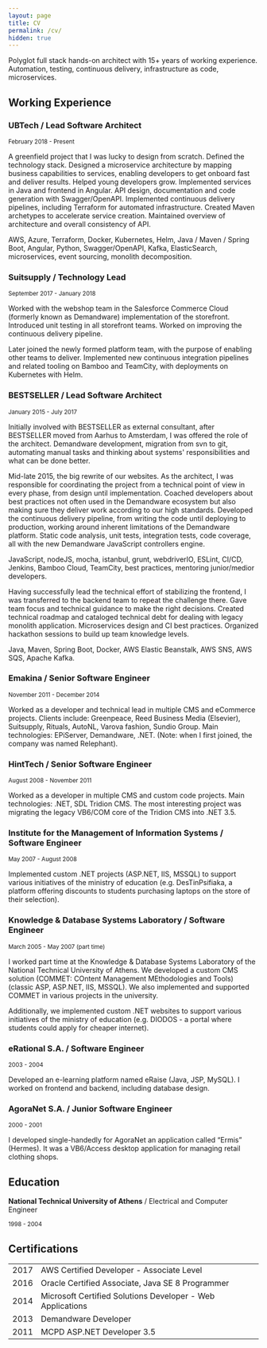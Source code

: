 ```yaml
---
layout: page
title: CV
permalink: /cv/
hidden: true
---
```


<section class="cv">

<p>Polyglot full stack hands-on architect with 15+ years of working
experience. Automation, testing, continuous delivery, infrastructure as code,
microservices.</p>

<h2>Working Experience</h2>

<h3>UBTech / Lead Software Architect</h3>

<small>February 2018 - Present</small>

<p>
    A greenfield project that I was lucky to design from scratch. Defined the technology stack.
    Designed a microservice architecture by mapping business capabilities to services,
    enabling developers to get onboard fast and deliver results.
    Helped young developers grow. Implemented services in Java and frontend in Angular.
    API design, documentation and code generation with Swagger/OpenAPI.
    Implemented continuous delivery pipelines, including Terraform for automated infrastructure. Created
    Maven archetypes to accelerate service creation. Maintained overview of architecture and overall
    consistency of API.
</p>
<p>
    AWS, Azure, Terraform, Docker, Kubernetes, Helm, Java / Maven / Spring Boot, Angular, Python, Swagger/OpenAPI, Kafka, ElasticSearch, microservices, event sourcing, monolith decomposition.
</p>

<h3>Suitsupply / Technology Lead</h3>

<small>September 2017 - January 2018</small>

<p>Worked with the webshop team in the Salesforce Commerce Cloud (formerly known as Demandware)
implementation of the storefront. Introduced unit testing in all storefront teams. Worked on
improving the continuous delivery pipeline.</p>

<p>Later joined the newly formed platform team, with the purpose of enabling other teams to deliver.
Implemented new continuous integration pipelines and related tooling on Bamboo and TeamCity,
with deployments on Kubernetes with Helm.</p>


<h3>BESTSELLER / Lead Software Architect</h3>

<small>January 2015 - July 2017</small>

<p>Initially involved with BESTSELLER as external consultant, after
BESTSELLER moved from Aarhus to Amsterdam, I was offered the role of
the architect. Demandware development, migration from svn to git,
automating manual tasks and thinking about systems' responsibilities
and what can be done better.</p>

<p>Mid-late 2015, the big rewrite of our websites. As the architect, I was
responsible for coordinating the project from a technical point of view in
every phase, from design until implementation. Coached developers
about best practices not often used in the Demandware ecosystem but
also making sure they deliver work according to our high standards.
Developed the continuous delivery pipeline, from writing the code until
deploying to production, working around inherent limitations of the
Demandware platform. Static code analysis, unit tests, integration tests,
code coverage, all with the new Demandware JavaScript controllers
engine.</p>

<p>JavaScript, nodeJS, mocha, istanbul, grunt, webdriverIO, ESLint, CI/CD,
Jenkins, Bamboo Cloud, TeamCity, best practices, mentoring junior/medior developers.</p>

<p>Having successfully lead the technical effort of stabilizing the
frontend, I was transferred to the backend team to repeat the
challenge there. Gave team focus and technical guidance to make
the right decisions. Created technical roadmap and cataloged
technical debt for dealing with legacy monolith application.
Microservices design and CI best practices. Organized hackathon
sessions to build up team knowledge levels.</p>

<p>Java, Maven, Spring Boot, Docker, AWS Elastic Beanstalk, AWS
SNS, AWS SQS, Apache Kafka.</p>


<h3>Emakina / Senior Software Engineer</h3>

<small>November 2011 - December 2014</small>

<p>Worked as a developer and technical lead in multiple CMS and
eCommerce projects. Clients include: Greenpeace, Reed Business Media
(Elsevier), Suitsupply, Rituals, AutoNL, Varova fashion, Sundio Group.
Main technologies: EPiServer, Demandware, .NET. (Note: when I first
joined, the company was named Relephant).</p>


<h3>HintTech / Senior Software Engineer</h3>

<small>August 2008 - November 2011</small>

<p>Worked as a developer in multiple CMS and custom code projects. Main
technologies: .NET, SDL Tridion CMS. The most interesting project was
migrating the legacy VB6/COM core of the Tridion CMS into .NET 3.5.</p>

<h3>Institute for the Management of Information Systems / Software Engineer</h3>

<small>May 2007 - August 2008</small>

<p>Implemented custom .NET projects (ASP.NET, IIS, MSSQL) to support
various initiatives of the ministry of education (e.g. DesTinPsifiaka, a
platform offering discounts to students purchasing laptops on the store
of their selection).</p>

<h3>Knowledge & Database Systems Laboratory / Software Engineer</h3>

<small>March 2005 - May 2007 (part time)</small>

<p>I worked part time at the Knowledge & Database Systems Laboratory of
the National Technical University of Athens. We developed a custom
CMS solution (COMMET: COntent Management MEthodologies and
Tools) (classic ASP, ASP.NET, IIS, MSSQL). We also implemented and
supported COMMET in various projects in the university.</p>

<p>Additionally, we implemented custom .NET websites to support various
initiatives of the ministry of education (e.g. DIODOS - a portal where
students could apply for cheaper internet).</p>

<h3>eRational S.A. / Software Engineer</h3>

<small>2003 - 2004</small>

<p>Developed an e-learning platform named eRaise (Java, JSP, MySQL). I
worked on frontend and backend, including database design.</p>

<h3>AgoraNet S.A. / Junior Software Engineer</h3>

<small>2000 - 2001</small>

<p>I developed single-handedly for AgoraNet an application called “Ermis” (Hermes).
It was a VB6/Access desktop application for managing retail clothing shops.</p>

<h2>Education</h2>

<p>
    <strong>National Technical University of Athens</strong> / Electrical and Computer Engineer
</p>

<small>1998 - 2004</small>

<h2>Certifications</h2>

<table>
    <tr>
        <td>
            2017
        </td>
        <td>
            AWS Certified Developer - Associate Level
        </td>
    </tr>
    <tr>
        <td>
            2016
        </td>
        <td>
            Oracle Certified Associate, Java SE 8 Programmer
        </td>
    </tr>
    <tr>
        <td>
            2014
        </td>
        <td>
            Microsoft Certified Solutions Developer - Web Applications
        </td>
    </tr>
    <tr>
        <td>
            2013
        </td>
        <td>
            Demandware Developer
        </td>
    </tr>
    <tr>
        <td>
            2011
        </td>
        <td>
            MCPD ASP.NET Developer 3.5
        </td>
    </tr>
</table>

</section>
